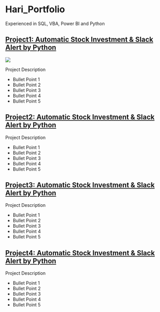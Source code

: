 # Hari_Portfolio
Experienced in SQL, VBA, Power BI and Python

## [Project1: Automatic Stock Investment & Slack Alert by Python](https://github.com/harikimu/stock_analysis_in_python)

![](https://pythonforfinance.net/wp-content/uploads/2017/01/Capture2-e1550567465223.png)

Project Description
* Bullet Point 1
* Bullet Point 2
* Bullet Point 3
* Bullet Point 4
* Bullet Point 5

## [Project2: Automatic Stock Investment & Slack Alert by Python](https://github.com/harikimu/stock_analysis_in_python)

Project Description
* Bullet Point 1
* Bullet Point 2
* Bullet Point 3
* Bullet Point 4
* Bullet Point 5

## [Project3: Automatic Stock Investment & Slack Alert by Python](https://github.com/harikimu/stock_analysis_in_python)

Project Description
* Bullet Point 1
* Bullet Point 2
* Bullet Point 3
* Bullet Point 4
* Bullet Point 5

## [Project4: Automatic Stock Investment & Slack Alert by Python](https://github.com/harikimu/stock_analysis_in_python)

Project Description
* Bullet Point 1
* Bullet Point 2
* Bullet Point 3
* Bullet Point 4
* Bullet Point 5
